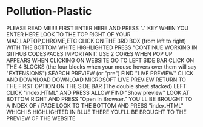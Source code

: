 # Pollution-Plastic
PLEASE READ ME!!!!
FIRST ENTER HERE AND PRESS "." KEY
WHEN YOU ENTER HERE LOOK TO THE TOP RIGHT OF YOUR MAC,LAPTOP,CHROME,ETC
CLICK ON THE 3RD BOX (from left to right) WITH THE BOTTOM WHITE HIGHLIGHTED
PRESS "CONTINUE WORKING IN GITHUB CODESPACES
IMPORTANT: USE 2 CORES WHEN POP UP APPEARS
WHEN CLICKING ON WEBSITE GO TO LEFT SIDE BAR CLICK ON THE 4 BLOCKS (the four blocks when your mouse hovers over them will say "EXTENSIONS") SEARCH PREVIEW (or "pre") FIND "LIVE PREVIEW" CLICK AND DOWNLOAD
DOWNLOAD MICROSOFT LIVE PREVIEW
RETURN TO THE FIRST OPTION ON THE SIDE BAR (The double sheet stacked)
LEFT CLICK "index.HTML" AND PRESS ALLOW
FIND "Show preview"
LOOK AT BOTTOM RIGHT AND PRESS "Open In Browser."
YOU'LL BE BROUGHT TO A INDEX OF / PAGE LOOK TO THE BOTTOM AND PRESS "index.HTML" WHICH IS HIGHLIGHTED IN BLUE
THERE YOU'LL BE BROUGHT TO THE PREVIEW OF THE WEBSITE
